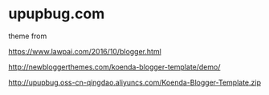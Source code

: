 # upupbug.com

theme from

https://www.lawpai.com/2016/10/blogger.html

http://newbloggerthemes.com/koenda-blogger-template/demo/

http://upupbug.oss-cn-qingdao.aliyuncs.com/Koenda-Blogger-Template.zip
